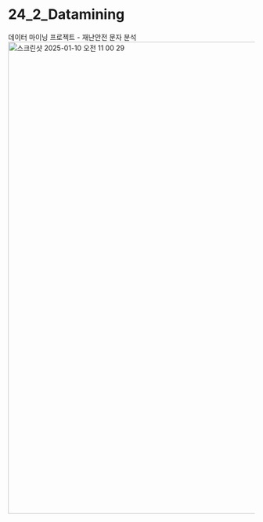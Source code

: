 # 24_2_Datamining
데이터 마이닝 프로젝트 - 재난안전 문자 분석
<img width="962" alt="스크린샷 2025-01-10 오전 11 00 29" src="https://github.com/user-attachments/assets/cde3d399-5163-450d-9ce2-32d41de9553b" />
